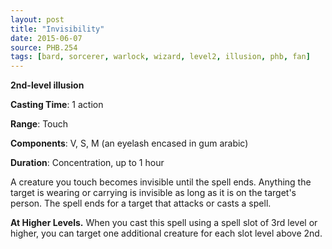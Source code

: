 ```yaml
---
layout: post
title: "Invisibility"
date: 2015-06-07
source: PHB.254
tags: [bard, sorcerer, warlock, wizard, level2, illusion, phb, fan]
---
```


**2nd-level illusion**

**Casting Time**: 1 action

**Range**: Touch

**Components**: V, S, M (an eyelash encased in gum arabic)

**Duration**: Concentration, up to 1 hour

A creature you touch becomes invisible until the spell ends. Anything the target is wearing or carrying is invisible as long as it is on the target's person. The spell ends for a target that attacks or casts a spell.

**At Higher Levels.** When you cast this spell using a spell slot of 3rd level or higher, you can target one additional creature for each slot level above 2nd.
